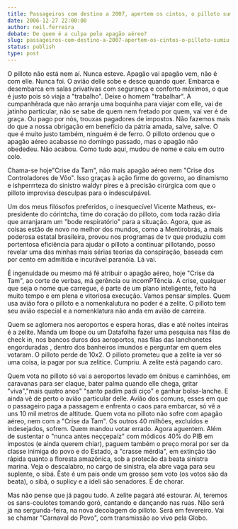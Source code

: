 ```yaml
---
title: Passageiros com destino a 2007, apertem os cintos, o pilloto sumiu
date: 2006-12-27 22:00:00
author: neil.ferreira
debate: De quem é a culpa pelo apagão aéreo?
slug: passageiros-com-destino-a-2007-apertem-os-cintos-o-pilloto-sumiu
status: publish 
type: post
---
```


O pilloto não está nem aí. Nunca esteve. Apagão vai apagão vem, não é com elle. Nunca foi. O avião delle sobe e desce quando quer. Embarca e desembarca em salas privativas com segurança e conforto máximos, o que é justo pois só viaja a "trabalho". Deixe o homem "trabalhar". A cumpanhêrada que não arranja uma boquinha para viajar com elle, vai de jatinho particular, não se sabe de quem nem fretado por quem, vai ver é de graça. Ou pago por nós, trouxas pagadores de impostos. Não fazemos mais do que a nossa obrigação em benefício da pátria amada, salve, salve. O que é muito justo também, ninguém é de ferro. O pilloto ordenou que o apagão aéreo acabasse no domingo passado, mas o apagão não obededeu. Não acabou. Como tudo aqui, mudou de nome e caiu em outro colo.   

  

Chama-se hoje"Crise da Tam", não mais apagão aéreo nem "Crise dos Controladores de Vôo". Isso graças à ação firme do governo, ao dinamismo e ishperrrteza do sinistro waldyr pires e à precisão cirúrgica com que o pilloto improvisa desculpas para o indesculpável.   

  

 Um dos meus filósofos preferidos, o inesquecível Vicente Matheus, ex-presidente do córintcha, time do coração do pilloto, com toda razão diria que arranjaram um "bode respiratório" para a situação. Agora, que as coisas estão de novo no melhor dos mundos, como a Mentirobrás, a mais poderosa estatal brasileira, provou nos programas de tv que produziu com portentosa eficiência para ajudar o pilloto a continuar pillotando, posso revelar uma das minhas mais sérias teorias da conspiração, baseada cem por cento em admitida e incurável paranóia. Lá vai.  

  

É ingenuidade ou mesmo má fé atribuir o apagão aéreo, hoje "Crise da Tam", ao corte de verbas, má gerência ou incomPTência. A crise, qualquer que seja o nome que carregue, é parte de um plano inteligente, feito há muito tempo e em plena e vitoriosa execução. Vamos pensar simples. Quem usa avião fora o pilloto e a nomenkalutura no poder é a zelite. O pilloto tem seu avião especial e a nomenklatura não anda em avião de carreira.  

Quem se aglomera nos aeroportos e espera horas, dias e até noites inteiras é a zelite. Manda um Ibope ou um Datafolha fazer uma pesquisa nas filas de check in, nos bancos duros dos aeroportos, nas filas das lanchonetes engorduradas , dentro dos banheiros imundos e perguntar em quem eles votaram. O pilloto perde de 10x2. O pilloto prometeu que a zelite ia ver só uma coisa, ia pagar por sua zelitice. Cumpriu. A zelite está pagando caro.  

  

Quem vota no pilloto só vai a aeroportos levado em ônibus e caminhões, em caravanas para ser claque, bater palma quando elle chega, gritar "viva","mais quatro anos" "santo padim padi ciço" e ganhar bolsa-lanche. E ainda vê de perto o avião particular delle. Avião dos comuns, esses em que o passageiro paga a passagem e enfrenta o caos para embarcar, só vê a uns 10 mil metros de altitude. Quem vota no pilloto não sofre com apagão aéreo, nem com a "Crise da Tam". Os outros 40 milhões, excluídos e indesejados, sofrem. Quem mandou votar errado. Agora aguentem. Além de sustentar o "nunca antes neççepaíz" com módicos 40% do PIB em impostos (e ainda querem chiar), paguem também o preço moral por ser da classe inimiga do povo e do Estado, a "crasse mérdia", em extinção tão rápida quanto a floresta amazônica, sob a protecão da beata sinistra marina. Veja o descalabro, no cargo de sinistra, ela abre vaga para seu suplente, o sibá. Êste é um país onde um grosso sem voto (os votos são da beata), o sibá, o suplicy e a ideli são senadores. É de chorar.  

  

Mas não pense que já pagou tudo. A zelite pagará até estourar. Aí, teremos os sans-coulotes tomando goró, cantando e dançando nas ruas. Não será já na sergunda-feira, na nova decolagem do pilloto. Será em fevereiro. Vai se chamar "Carnaval do Povo", com transmissão ao vivo pela Globo.

